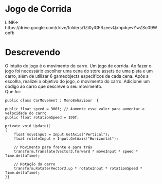 # Jogo de Corrida
<p> LINK-> https://drive.google.com/drive/folders/1Zi0ylGFRzeevQxhpdqevYwZSo09Woefb</p>

# Descrevendo
<p> 
  O intuito do jogo é o movimento do carro. Um jogo de corrida. Ao fazer o jogo foi necessário escolher uma cena do store assets de uma pista e um carro, além de utilizar 6 gameobjects específicos de cada cena. Após a escolha, realizei o objetivo do jogo, o movimento do carro. Adicionei um código ao carro que descreve o seu movimento.<br>
  Que foi: <br>
  
    public class CarMovement : MonoBehaviour  { 
  
    public float speed = 300f; // Aumente esse valor para aumentar a velocidade do carro 
    public float rotationSpeed = 100f; 

    private void Update()
    {
        float moveInput = Input.GetAxis("Vertical");
        float rotateInput = Input.GetAxis("Horizontal");

        // Movimento para frente e para trás
        transform.Translate(Vector3.forward * moveInput * speed * Time.deltaTime);

        // Rotação do carro
        transform.Rotate(Vector3.up * rotateInput * rotationSpeed * Time.deltaTime);
    }}

</p>
